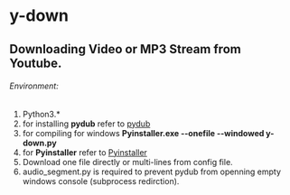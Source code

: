 # y-down
## Downloading Video or MP3 Stream from Youtube.
###### Environment:
1. Python3.*
2. for installing **pydub** refer to [pydub](https://github.com/jiaaro/pydub#dependencies)
3. for compiling for windows **Pyinstaller.exe --onefile --windowed y-down.py**
4. for **Pyinstaller** refer to [Pyinstaller](https://github.com/pyinstaller/pyinstaller)
5. Download one file directly or multi-lines from config file.
6. audio_segment.py is required to prevent pydub from openning empty windows console (subprocess redirction). 
